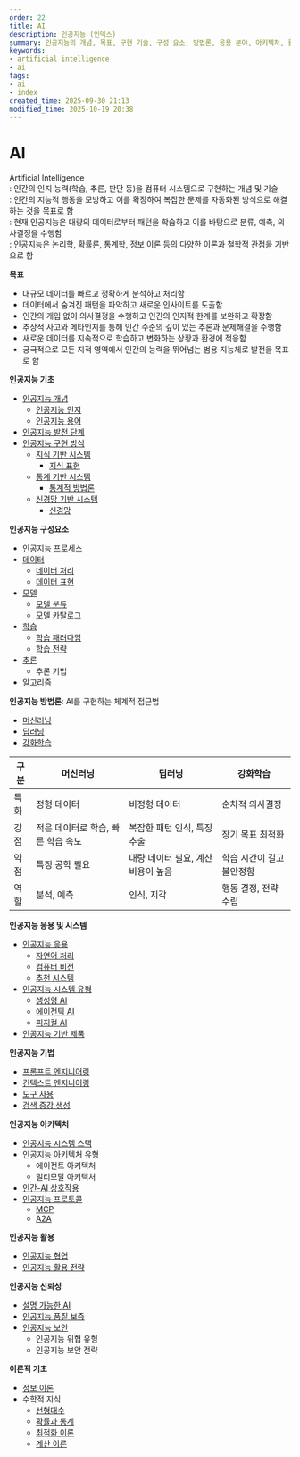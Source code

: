```yaml
---
order: 22
title: AI
description: 인공지능 (인덱스)
summary: 인공지능의 개념, 목표, 구현 기술, 구성 요소, 방법론, 응용 분야, 아키텍처, 활용 및 신뢰성, 이론적 기초에 대한 개요
keywords:
- artificial intelligence
- ai
tags:
- ai
- index
created_time: 2025-09-30 21:13
modified_time: 2025-10-19 20:38
---
```


# AI
Artificial Intelligence  
: 인간의 인지 능력(학습, 추론, 판단 등)을 컴퓨터 시스템으로 구현하는 개념 및 기술  
: 인간의 지능적 행동을 모방하고 이를 확장하여 복잡한 문제를 자동화된 방식으로 해결하는 것을 목표로 함  
: 현재 인공지능은 대량의 데이터로부터 패턴을 학습하고 이를 바탕으로 분류, 예측, 의사결정을 수행함  
: 인공지능은 논리학, 확률론, 통계학, 정보 이론 등의 다양한 이론과 철학적 관점을 기반으로 함  

**목표**
- 대규모 데이터를 빠르고 정확하게 분석하고 처리함
- 데이터에서 숨겨진 패턴을 파악하고 새로운 인사이트를 도출함
- 인간의 개입 없이 의사결정을 수행하고 인간의 인지적 한계를 보완하고 확장함
- 추상적 사고와 메타인지를 통해 인간 수준의 깊이 있는 추론과 문제해결을 수행함
- 새로운 데이터를 지속적으로 학습하고 변화하는 상황과 환경에 적응함
- 궁극적으로 모든 지적 영역에서 인간의 능력을 뛰어넘는 범용 지능체로 발전을 목표로 함


**인공지능 기초**
- [인공지능 개념](./ai.md)
  - [인공지능 인지](./ai-cognition.md)
  - [인공지능 용어](./ai-glossary.md)
- [인공지능 발전 단계](./ai-evolution.md)
- [인공지능 구현 방식](./ai-implementation.md)
  - [지식 기반 시스템](./ai-implementation.md#knowledge-based-system)
    - [지식 표현](./ai-mechanism/knowledge-representation.md)
  - [통계 기반 시스템](./ai-implementation.md#statistical-based-system)
    - [통계적 방법론](./ai-mechanism/statistical-method.md)
  - [신경망 기반 시스템](./ai-implementation.md#neural-network-based-system)
    - [신경망](./ai-mechanism/neural-network.md)

**인공지능 구성요소**
- [인공지능 프로세스](./ai-process.md)
- [데이터](./ai-data.md)
  - [데이터 처리](./ai-data-processing.md)
  - [데이터 표현](./ai-data-representation.md)
- [모델](./ai-model/index.md)
  - [모델 분류](./ai-model/model-taxonomy.md)
  - [모델 카탈로그](./ai-model/catalog/index.md)
- [학습](./ai-learning/index.md)
  - [학습 패러다임](./ai-learning/paradigm.md)
  - [학습 전략](./ai-learning/strategie.md)
- [추론](./ai-reasoning/index.md)
  - 추론 기법
- [알고리즘](./ai-algorithm/index.md)

**인공지능 방법론**: AI를 구현하는 체계적 접근법  
- [머신러닝](./ml/index.md)
- [딥러닝](./dl/index.md)
- [강화학습](./rl/index.md)

구분 | 머신러닝 | 딥러닝 | 강화학습
---|---|---|---
특화 | 정형 데이터 | 비정형 데이터 | 순차적 의사결정
강점 | 적은 데이터로 학습, 빠른 학습 속도 | 복잡한 패턴 인식, 특징 추출 | 장기 목표 최적화
약점 | 특징 공학 필요 | 대량 데이터 필요, 계산 비용이 높음 | 학습 시간이 길고 불안정함
역할 | 분석, 예측 | 인식, 지각 | 행동 결정, 전략 수립

**인공지능 응용 및 시스템**
- [인공지능 응용](./ai-application.md)
  - [자연어 처리](./ai-application.md#nlp)
  - [컴퓨터 비전](./ai-application.md#computer-vision)
  - [추천 시스템](./ai-application.md#recommendation)
- [인공지능 시스템 유형](./ai-system/index.md)
  - [생성형 AI](./ai-system/generative.md)
  - [에이전틱 AI](./ai-system/agentic.md)
  - [피지컬 AI](./ai-system/physical.md)
- [인공지능 기반 제품](./ai-system/index.md#ai-based-product)

**인공지능 기법**
- [프롬프트 엔지니어링](./ai-technique/prompt-engineering.md)
- [컨텍스트 엔지니어링](./ai-technique/context-engineering.md)
- [도구 사용](./ai-technique/tool-use.md)
- [검색 증강 생성](./ai-technique/rag.md)

**인공지능 아키텍처**
- [인공지능 시스템 스택](./ai-system-stack.md)
- 인공지능 아키텍처 유형
  - 에이전트 아키텍처
  - 멀티모달 아키텍처
- [인간-AI 상호작용](./human-ai-interaction.md)
- [인공지능 프로토콜](./ai-protocol/index.md)
  - [MCP](./ai-protocol/mcp.md)
  - [A2A](./ai-protocol/a2a.md)

**인공지능 활용**
- [인공지능 협업](./ai-collaboration.md)
- [인공지능 활용 전략](./ai-adoption-strategy.md)

**인공지능 신뢰성**
- [설명 가능한 AI](./ai-explainable.md)
- [인공지능 품질 보증](./ai-quality-assurance.md)
- [인공지능 보안](./ai-security/index.md)
  - 인공지능 위협 유형
  - 인공지능 보안 전략

**이론적 기초**
- [정보 이론](../information/information-theory/index.md)
- 수학적 지식
  - [선형대수](../mathematics/linear-algebra/index.md)
  - [확률과 통계](../mathematics/probability-statistics/index.md)
  - [최적화 이론](../mathematics/optimization-theory/index.md)
  - [계산 이론](../mathematics/computation-theory/index.md)